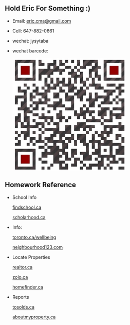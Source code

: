 ﻿## Hold Eric For Something :)

- Email: eric.cma@gmail.com
- Cell: 647-882-0661
- wechat: jysytaba
- wechat barcode: 

     ![Wechat Barcode](./assets/images/wechatbarcode.jpg)      



## Homework Reference

- School Info

    [findschool.ca](http://findschool.ca)

    [scholarhood.ca](http://scholarhood.ca)

- Info:

    [toronto.ca/wellbeing](http://toronto.ca/wellbeing)

    [neighbourhood123.com](http://neighbourhood123.com)

- Locate Properties

    [realtor.ca](http://realtor.ca) 

    [zolo.ca](http://zolo.ca) 

    [homefinder.ca](http://homefinder.ca)

- Reports

    [tosolds.ca](http://tosolds.ca)

    [aboutmyproperty.ca](http://aboutmyproperty.ca)